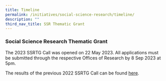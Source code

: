 ```yaml
---
title: Timeline
permalink: /initiatives/social-science-research/timeline/
description: ""
third_nav_title: SSR Thematic Grant
---
```

### **Social Science Research Thematic Grant**

The 2023 SSRTG Call was opened on 22 May 2023. All applications must be submitted through the respective Offices of Research by 8 Sep 2023 at 5pm. 

The results of the previous 2022 SSRTG Call can be found [here](https://www.ssrc.edu.sg/grant-recipients/2022/ssrtg2022/).